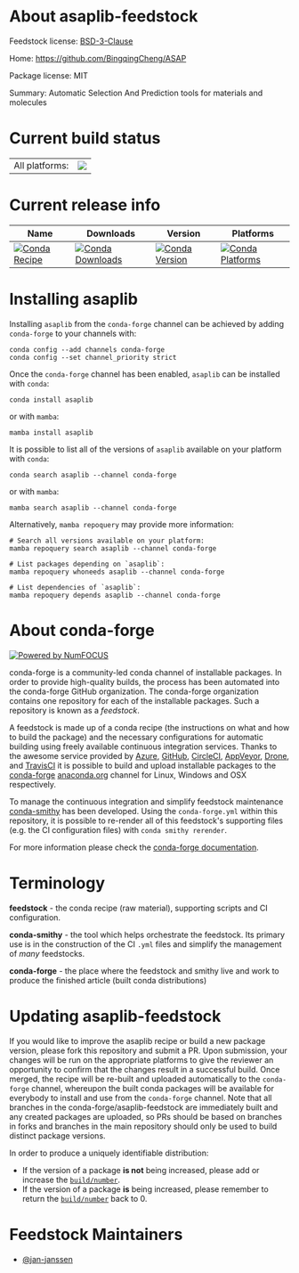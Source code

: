 About asaplib-feedstock
=======================

Feedstock license: [BSD-3-Clause](https://github.com/conda-forge/asaplib-feedstock/blob/main/LICENSE.txt)

Home: https://github.com/BingqingCheng/ASAP

Package license: MIT

Summary: Automatic Selection And Prediction tools for materials and molecules

Current build status
====================


<table><tr><td>All platforms:</td>
    <td>
      <a href="https://dev.azure.com/conda-forge/feedstock-builds/_build/latest?definitionId=22098&branchName=main">
        <img src="https://dev.azure.com/conda-forge/feedstock-builds/_apis/build/status/asaplib-feedstock?branchName=main">
      </a>
    </td>
  </tr>
</table>

Current release info
====================

| Name | Downloads | Version | Platforms |
| --- | --- | --- | --- |
| [![Conda Recipe](https://img.shields.io/badge/recipe-asaplib-green.svg)](https://anaconda.org/conda-forge/asaplib) | [![Conda Downloads](https://img.shields.io/conda/dn/conda-forge/asaplib.svg)](https://anaconda.org/conda-forge/asaplib) | [![Conda Version](https://img.shields.io/conda/vn/conda-forge/asaplib.svg)](https://anaconda.org/conda-forge/asaplib) | [![Conda Platforms](https://img.shields.io/conda/pn/conda-forge/asaplib.svg)](https://anaconda.org/conda-forge/asaplib) |

Installing asaplib
==================

Installing `asaplib` from the `conda-forge` channel can be achieved by adding `conda-forge` to your channels with:

```
conda config --add channels conda-forge
conda config --set channel_priority strict
```

Once the `conda-forge` channel has been enabled, `asaplib` can be installed with `conda`:

```
conda install asaplib
```

or with `mamba`:

```
mamba install asaplib
```

It is possible to list all of the versions of `asaplib` available on your platform with `conda`:

```
conda search asaplib --channel conda-forge
```

or with `mamba`:

```
mamba search asaplib --channel conda-forge
```

Alternatively, `mamba repoquery` may provide more information:

```
# Search all versions available on your platform:
mamba repoquery search asaplib --channel conda-forge

# List packages depending on `asaplib`:
mamba repoquery whoneeds asaplib --channel conda-forge

# List dependencies of `asaplib`:
mamba repoquery depends asaplib --channel conda-forge
```


About conda-forge
=================

[![Powered by
NumFOCUS](https://img.shields.io/badge/powered%20by-NumFOCUS-orange.svg?style=flat&colorA=E1523D&colorB=007D8A)](https://numfocus.org)

conda-forge is a community-led conda channel of installable packages.
In order to provide high-quality builds, the process has been automated into the
conda-forge GitHub organization. The conda-forge organization contains one repository
for each of the installable packages. Such a repository is known as a *feedstock*.

A feedstock is made up of a conda recipe (the instructions on what and how to build
the package) and the necessary configurations for automatic building using freely
available continuous integration services. Thanks to the awesome service provided by
[Azure](https://azure.microsoft.com/en-us/services/devops/), [GitHub](https://github.com/),
[CircleCI](https://circleci.com/), [AppVeyor](https://www.appveyor.com/),
[Drone](https://cloud.drone.io/welcome), and [TravisCI](https://travis-ci.com/)
it is possible to build and upload installable packages to the
[conda-forge](https://anaconda.org/conda-forge) [anaconda.org](https://anaconda.org/)
channel for Linux, Windows and OSX respectively.

To manage the continuous integration and simplify feedstock maintenance
[conda-smithy](https://github.com/conda-forge/conda-smithy) has been developed.
Using the ``conda-forge.yml`` within this repository, it is possible to re-render all of
this feedstock's supporting files (e.g. the CI configuration files) with ``conda smithy rerender``.

For more information please check the [conda-forge documentation](https://conda-forge.org/docs/).

Terminology
===========

**feedstock** - the conda recipe (raw material), supporting scripts and CI configuration.

**conda-smithy** - the tool which helps orchestrate the feedstock.
                   Its primary use is in the construction of the CI ``.yml`` files
                   and simplify the management of *many* feedstocks.

**conda-forge** - the place where the feedstock and smithy live and work to
                  produce the finished article (built conda distributions)


Updating asaplib-feedstock
==========================

If you would like to improve the asaplib recipe or build a new
package version, please fork this repository and submit a PR. Upon submission,
your changes will be run on the appropriate platforms to give the reviewer an
opportunity to confirm that the changes result in a successful build. Once
merged, the recipe will be re-built and uploaded automatically to the
`conda-forge` channel, whereupon the built conda packages will be available for
everybody to install and use from the `conda-forge` channel.
Note that all branches in the conda-forge/asaplib-feedstock are
immediately built and any created packages are uploaded, so PRs should be based
on branches in forks and branches in the main repository should only be used to
build distinct package versions.

In order to produce a uniquely identifiable distribution:
 * If the version of a package **is not** being increased, please add or increase
   the [``build/number``](https://docs.conda.io/projects/conda-build/en/latest/resources/define-metadata.html#build-number-and-string).
 * If the version of a package **is** being increased, please remember to return
   the [``build/number``](https://docs.conda.io/projects/conda-build/en/latest/resources/define-metadata.html#build-number-and-string)
   back to 0.

Feedstock Maintainers
=====================

* [@jan-janssen](https://github.com/jan-janssen/)

